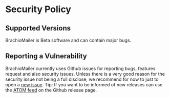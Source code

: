 # Security Policy

## Supported Versions

BrachioMailer is Beta software and can contain major bugs.

## Reporting a Vulnerability

BrachioMailer currently uses Github issues for reporting bugs, features request and also security issues.
Unless there is a very good reason for the security issue not being a full disclose, we recommend for now to just to open a [new issue](https://github.com/D9ping/BrachioMailer/issues).
Tip: If you want to be informed of new releases can use the [ATOM feed](https://github.com/D9ping/BrachioMailer/releases.atom) on the Github release page.

